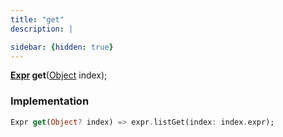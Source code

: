 ```yaml
---
title: "get"
description: |

sidebar: {hidden: true}
---
```

<span class="dart-code"><strong>[Expr] get</strong>(<span class="nobr">[Object] index</span>);</span>


### Implementation
```dart
Expr get(Object? index) => expr.listGet(index: index.expr);
```

[Expr]: /reference/classes/expr/
[Object]: https://api.flutter.dev/flutter/dart-core/Object-class.html